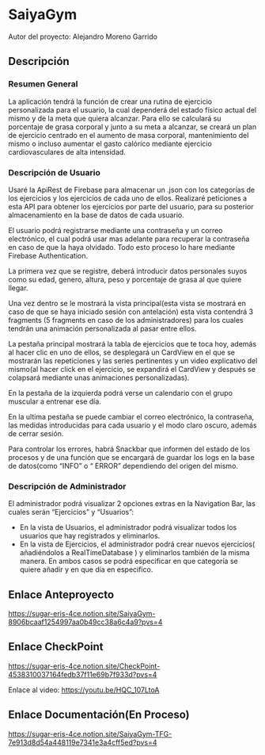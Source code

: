 # SaiyaGym

Autor del proyecto: Alejandro Moreno Garrido

## Descripción
### Resumen General

La aplicación tendrá la función de crear una rutina de ejercicio personalizada para el usuario, la cual dependerá del estado físico actual del mismo y de la meta que quiera alcanzar. Para ello se calculará su porcentaje de grasa corporal y junto a su meta a alcanzar, se creará un plan de ejercicio centrado en el aumento de masa corporal, mantenimiento del mismo o incluso aumentar el gasto calórico mediante ejercicio cardiovasculares de alta intensidad.

### Descripción de Usuario

Usaré la ApiRest de Firebase para almacenar un .json con los categorías de los ejercicios y los ejercicios de cada uno de ellos. Realizaré peticiones a esta API para obtener los ejercicios por parte del usuario, para su posterior almacenamiento en la base de datos de cada usuario.

El usuario podrá registrarse mediante una contraseña y un correo electrónico, el cual podrá usar mas adelante para recuperar la contraseña en caso de que la haya olvidado. Todo esto proceso lo hare mediante Firebase Authentication.

La primera vez que se registre, deberá introducir datos personales suyos como su edad, genero,  altura, peso y porcentaje de grasa al que quiere llegar.

Una vez dentro se le mostrará la vista principal(esta vista se mostrará en caso de que se haya iniciado sesión con antelación) esta vista contendrá 3 fragments (5 fragments en caso de los administradores) para los cuales tendrán una animación personalizada al pasar entre ellos.

La pestaña principal mostrará la tabla de ejercicios que te toca hoy, además al hacer clic en uno de ellos, se desplegará un CardView en el que se mostrarán las repeticiones y las series pertinentes y un video explicativo del mismo(al hacer click en el ejercicio, se expandirá el CardView y después se colapsará mediante unas animaciones personalizadas).

En la pestaña de la izquierda podrá verse un calendario con el grupo muscular a entrenar ese día.

En la ultima pestaña se puede cambiar el correo electrónico, la contraseña, las medidas introducidas para cada usuario y el modo claro oscuro, además de cerrar sesión.

Para controlar los errores, habrá Snackbar que informen del estado de los procesos y de una función que se encargará de guardar los logs en la base de datos(como “INFO” o “ ERROR” dependiendo del origen del mismo.

### Descripción de Administrador

El administrador podrá visualizar 2 opciones extras en la Navigation Bar, las cuales serán “Ejercicios” y “Usuarios”:

- En la vista de Usuarios, el administrador podrá visualizar todos los usuarios que hay registrados y eliminarlos.
- En la vista de Ejercicios, el administrador podrá crear nuevos ejercicios( añadiéndolos a RealTimeDatabase ) y eliminarlos también de la misma manera. En ambos casos se podrá especificar en que categoría se quiere añadir y en que día en especifico.

## Enlace Anteproyecto

https://sugar-eris-4ce.notion.site/SaiyaGym-8906bcaaf1254997aa0b49cc38a6c4a9?pvs=4

## Enlace CheckPoint

https://sugar-eris-4ce.notion.site/CheckPoint-4538310037164fedb37f11e69b7f933d?pvs=4

Enlace al video: https://youtu.be/HQC_107LtoA

## Enlace Documentación(En Proceso)

https://sugar-eris-4ce.notion.site/SaiyaGym-TFG-7e913d8d54a448119e7341e3a4cff5ed?pvs=4
